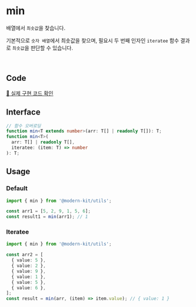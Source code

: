 # min

배열에서 `최솟값`을 찾습니다. 

기본적으로 `숫자 배열`에서 최솟값을 찾으며, 필요시 두 번째 인자인 `iteratee` 함수 결과로 `최솟값`을 판단할 수 있습니다.

<br />

## Code
[🔗 실제 구현 코드 확인](https://github.com/modern-agile-team/modern-kit/blob/main/packages/utils/src/math/min/index.ts)

## Interface
```ts title="typescript"
// 함수 오버로딩
function min<T extends number>(arr: T[] | readonly T[]): T;
function min<T>(
  arr: T[] | readonly T[],
  iteratee: (item: T) => number
): T;
```

## Usage
### Default
```ts title="typescript"
import { min } from '@modern-kit/utils';

const arr1 = [5, 2, 9, 1, 5, 6];
const result1 = min(arr1); // 1
```

### Iteratee
```ts title="typescript"
import { min } from '@modern-kit/utils';

const arr2 = [
  { value: 5 },
  { value: 2 },
  { value: 9 },
  { value: 1 },
  { value: 5 },
  { value: 6 },
];
const result = min(arr, (item) => item.value); // { value: 1 }
```
